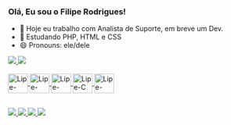 ### Olá, Eu sou o Filipe Rodrigues!


- 🔭 Hoje eu trabalho com Analista de Suporte, em breve um Dev.
- 🌱 Estudando PHP, HTML e CSS
- 😄 Pronouns: ele/dele


<div>
  <a href="https://github.com/filiperodrigues07">
    <img heigth="180em" src="https://github-readme-stats.vercel.app/api?username=filiperodrigues07&show_icons=true&theme=merko" />
    <img heigth="180em" src="https://github-readme-stats.vercel.app/api/top-langs/?username=filiperodrigues07&layout=compact&langs_count=16&theme=merko" />
</div>
  <div style="display: incline_block"><br>
     <img align="center" alt="Lipe-PHP" heigth="30" width="40" src="https://cdn.jsdelivr.net/gh/devicons/devicon/icons/php/php-original.svg" />
     <img align="center" alt="Lipe-HTML" heigth="30" width="40" src="https://cdn.jsdelivr.net/gh/devicons/devicon/icons/html5/html5-original.svg" />
     <img align="center" alt="Lipe-CSS" heigth="30" width="40" src="https://cdn.jsdelivr.net/gh/devicons/devicon/icons/css3/css3-original.svg" />
    <img align="center" alt="Lipe-C" heigth="30" width="40" src="https://cdn.jsdelivr.net/gh/devicons/devicon/icons/c/c-original.svg" />
    <img align="center" alt="Lipe-C++" heigth="30" width="40" src="https://cdn.jsdelivr.net/gh/devicons/devicon/icons/cplusplus/cplusplus-original.svg" />
  </div>
  
  ##
  
  <div>
    <a href="https://www.instagram.com/filipe_rodrigues07" target="_blank"> <img src= "https://img.shields.io/badge/Instagram-E4405F?style=for-the-badge&logo=instagram&logoColor=white" />
    <a href="https://www.linkedin.com/in/filipe-rodrigues07/" target="_blank"> <img src= "https://img.shields.io/badge/LinkedIn-0077B5?style=for-the-badge&logo=linkedin&logoColor=white" />
    <a href="" target="_blank"> <img src= "https://img.shields.io/badge/Discord-7289DA?style=for-the-badge&logo=discord&logoColor=white" />
    <a href="filiperodrigueshomework@gmail.com" target="_blank"> <img src= "https://img.shields.io/badge/Gmail-D14836?style=for-the-badge&logo=gmail&logoColor=white"/>
 </div>

